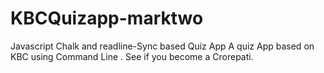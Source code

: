 # KBCQuizapp-marktwo
Javascript Chalk and readline-Sync based Quiz App
A quiz App based on KBC using Command Line . See if you become a Crorepati.
